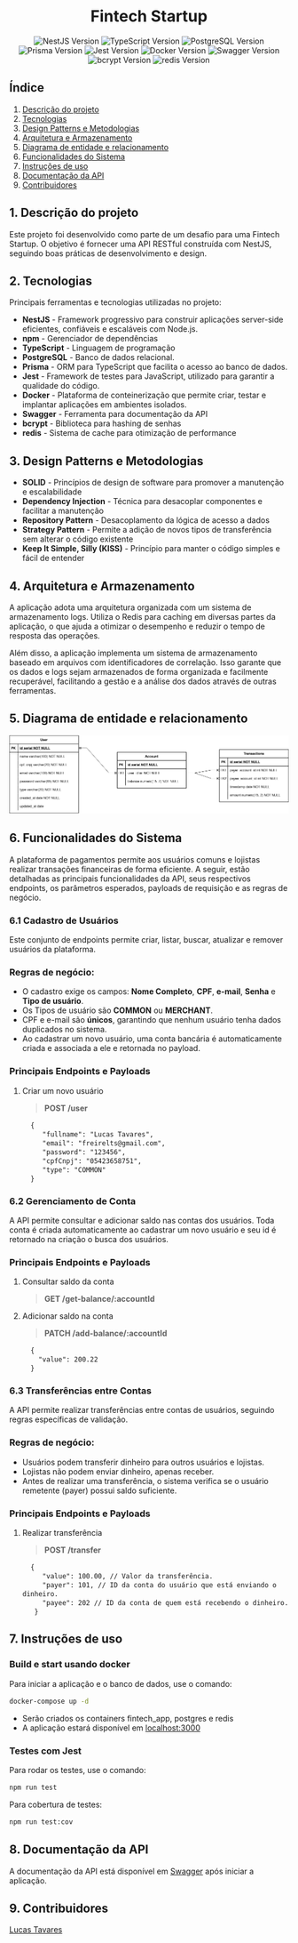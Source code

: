 <h1 align="center">
  Fintech Startup
  <br>
</h1>

<p align="center">

  <img src="https://img.shields.io/badge/Nestjs-10.0-darkred" alt="NestJS Version" />
  <img src="https://img.shields.io/badge/Typescript-5.1.3-darkblue" alt="TypeScript Version" />
  <img src="https://img.shields.io/badge/PostgreSQL-13.4-blue" alt="PostgreSQL Version" />
  <img src="https://img.shields.io/badge/Prisma-5.19.1-lightblue" alt="Prisma Version" />
  <img src="https://img.shields.io/badge/Jest-29.5.0-brightgreen" alt="Jest Version" />
  <img src="https://img.shields.io/badge/Docker-24.0.3-blue" alt="Docker Version" />
  <img src="https://img.shields.io/badge/Swagger-7.4.0-green" alt="Swagger Version" />
  <img src="https://img.shields.io/badge/bcrypt-5.1.1-orange" alt="bcrypt Version" />
  <img src="https://img.shields.io/badge/redis-3.1.2-red" alt="redis Version" />
</p>

## Índice

1. [Descrição do projeto](#Descrição-projeto)
2. [Tecnologias](#Tecnologias)
3. [Design Patterns e Metodologias](#Design-patterns)
4. [Arquitetura e Armazenamento](#Arquitetura-e-Armazenamento)
5. [Diagrama de entidade e relacionamento](#Diagrama-ERD)
6. [Funcionalidades do Sistema](#Funcionalidades-do-Sistema)
7. [Instruções de uso](#Instruções-de-uso)
8. [Documentação da API](#Documentação-da-API)
9. [Contribuidores](#Contribuidores)

## 1. Descrição do projeto

Este projeto foi desenvolvido como parte de um desafio para uma Fintech Startup. O objetivo é fornecer uma API RESTful construída com NestJS, seguindo boas práticas de desenvolvimento e design.

## 2. Tecnologias

Principais ferramentas e tecnologias utilizadas no projeto:

- **NestJS** - Framework progressivo para construir aplicações server-side eficientes, confiáveis e escaláveis com Node.js.
- **npm** - Gerenciador de dependências
- **TypeScript** - Linguagem de programação
- **PostgreSQL** - Banco de dados relacional.
- **Prisma** - ORM para TypeScript que facilita o acesso ao banco de dados.
- **Jest** - Framework de testes para JavaScript, utilizado para garantir a qualidade do código.
- **Docker** - Plataforma de conteinerização que permite criar, testar e implantar aplicações em ambientes isolados.
- **Swagger** - Ferramenta para documentação da API
- **bcrypt** - Biblioteca para hashing de senhas
- **redis** - Sistema de cache para otimização de performance

## 3. Design Patterns e Metodologias

- **SOLID** - Princípios de design de software para promover a manutenção e escalabilidade
- **Dependency Injection** - Técnica para desacoplar componentes e facilitar a manutenção
- **Repository Pattern** - Desacoplamento da lógica de acesso a dados
- **Strategy Pattern** - Permite a adição de novos tipos de transferência sem alterar o código existente
- **Keep It Simple, Silly (KISS)** - Princípio para manter o código simples e fácil de entender

## 4. Arquitetura e Armazenamento

A aplicação adota uma arquitetura organizada com um sistema de armazenamento logs. Utiliza o Redis para caching em diversas partes da aplicação, o que ajuda a otimizar o desempenho e reduzir o tempo de resposta das operações.

Além disso, a aplicação implementa um sistema de armazenamento baseado em arquivos com identificadores de correlação. Isso garante que os dados e logs sejam armazenados de forma organizada e facilmente recuperável, facilitando a gestão e a análise dos dados através de outras ferramentas.

## 5. Diagrama de entidade e relacionamento

<img src="./.github/images/diagram.png" alt="Diagram" />

## 6. Funcionalidades do Sistema

A plataforma de pagamentos permite aos usuários comuns e lojistas realizar transações financeiras de forma eficiente. A seguir, estão detalhadas as principais funcionalidades da API, seus respectivos endpoints, os parâmetros esperados, payloads de requisição e as regras de negócio.

### 6.1 Cadastro de Usuários

Este conjunto de endpoints permite criar, listar, buscar, atualizar e remover usuários da plataforma.

### Regras de negócio:

- O cadastro exige os campos: **Nome Completo**, **CPF**, **e-mail**, **Senha** e **Tipo de usuário**.
- Os Tipos de usuário são **COMMON** ou **MERCHANT**.
- CPF e e-mail são **únicos**, garantindo que nenhum usuário tenha dados duplicados no sistema.
- Ao cadastrar um novo usuário, uma conta bancária é automaticamente criada e associada a ele e retornada no payload.

### Principais Endpoints e Payloads

1. Criar um novo usuário

   > **POST /user**

   ```
     {
        "fullname": "Lucas Tavares",
        "email": "freirelts@gmail.com",
        "password": "123456",
        "cpfCnpj": "05423658751",
        "type": "COMMON"
     }
   ```

### 6.2 Gerenciamento de Conta

A API permite consultar e adicionar saldo nas contas dos usuários. Toda conta é criada automaticamente ao cadastrar um novo usuário e seu id é retornado na criação o busca dos usuários.

### Principais Endpoints e Payloads

1. Consultar saldo da conta

   > **GET /get-balance/:accountId**

2. Adicionar saldo na conta

   > **PATCH /add-balance/:accountId**

   ```
     {
       "value": 200.22
     }
   ```

### 6.3 Transferências entre Contas

A API permite realizar transferências entre contas de usuários, seguindo regras específicas de validação.

### Regras de negócio:

- Usuários podem transferir dinheiro para outros usuários e lojistas.
- Lojistas não podem enviar dinheiro, apenas receber.
- Antes de realizar uma transferência, o sistema verifica se o usuário remetente (payer) possui saldo suficiente.

### Principais Endpoints e Payloads

1. Realizar transferência

   > **POST /transfer**

   ```
     {
        "value": 100.00, // Valor da transferência.
        "payer": 101, // ID da conta do usuário que está enviando o dinheiro.
        "payee": 202 // ID da conta de quem está recebendo o dinheiro.
      }
   ```

## 7. Instruções de uso

### Build e start usando docker

Para iniciar a aplicação e o banco de dados, use o comando:

```bash
docker-compose up -d
```

- Serão criados os containers fintech_app, postgres e redis
- A aplicação estará disponível em [localhost:3000](http://localhost:3000/)

### Testes com Jest

Para rodar os testes, use o comando:

```bash
npm run test
```

Para cobertura de testes:

```bash
npm run test:cov
```

## 8. Documentação da API

A documentação da API está disponível em [Swagger](http://localhost:3000/docs/) após iniciar a aplicação.

## 9. Contribuidores

[Lucas Tavares](https://www.linkedin.com/in/lucas-tavares-a25323116/)
